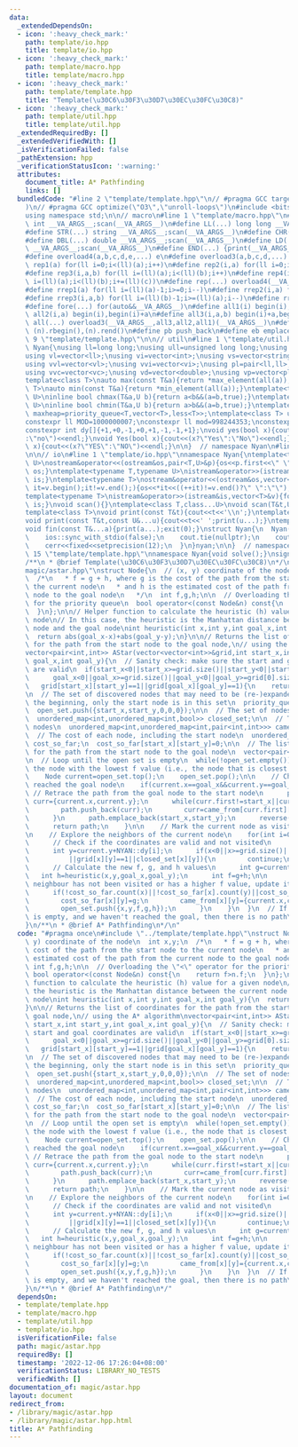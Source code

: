 ```yaml
---
data:
  _extendedDependsOn:
  - icon: ':heavy_check_mark:'
    path: template/io.hpp
    title: template/io.hpp
  - icon: ':heavy_check_mark:'
    path: template/macro.hpp
    title: template/macro.hpp
  - icon: ':heavy_check_mark:'
    path: template/template.hpp
    title: "Template(\u30C6\u30F3\u30D7\u30EC\u30FC\u30C8)"
  - icon: ':heavy_check_mark:'
    path: template/util.hpp
    title: template/util.hpp
  _extendedRequiredBy: []
  _extendedVerifiedWith: []
  _isVerificationFailed: false
  _pathExtension: hpp
  _verificationStatusIcon: ':warning:'
  attributes:
    document_title: A* Pathfinding
    links: []
  bundledCode: "#line 2 \"template/template.hpp\"\n// #pragma GCC target(\"avx2\"\
    )\n// #pragma GCC optimize(\"O3\",\"unroll-loops\")\n#include <bits/stdc++.h>\n\
    using namespace std;\n\n// macro\n#line 1 \"template/macro.hpp\"\n#define INT(...)\
    \ int __VA_ARGS__;scan(__VA_ARGS__)\n#define LL(...) long long __VA_ARGS__;scan(__VA_ARGS__)\n\
    #define STR(...) string __VA_ARGS__;scan(__VA_ARGS__)\n#define CHR(...) char __VA_ARGS__;scan(__VA_ARGS__)\n\
    #define DBL(...) double __VA_ARGS__;scan(__VA_ARGS__)\n#define LD(...) long double\
    \ __VA_ARGS__;scan(__VA_ARGS__)\n#define END(...) {print(__VA_ARGS__);return;}\n\
    #define overload4(a,b,c,d,e,...) e\n#define overload3(a,b,c,d,...) d\n#define\
    \ rep1(a) for(ll i=0;i<(ll)(a);i++)\n#define rep2(i,a) for(ll i=0;i<(ll)(a);i++)\n\
    #define rep3(i,a,b) for(ll i=(ll)(a);i<(ll)(b);i++)\n#define rep4(i,a,b,c) for(ll\
    \ i=(ll)(a);i<(ll)(b);i+=(ll)(c))\n#define rep(...) overload4(__VA_ARGS__,rep4,rep3,rep2,rep1)(__VA_ARGS__)\n\
    #define rrep1(a) for(ll i=(ll)(a)-1;i>=0;i--)\n#define rrep2(i,a) for(ll i=(ll)(a)-1;i>=0;i--)\n\
    #define rrep3(i,a,b) for(ll i=(ll)(b)-1;i>=(ll)(a);i--)\n#define rrep(...) overload3(__VA_ARGS__,rrep3,rrep2,rrep1)(__VA_ARGS__)\n\
    #define fore(...) for(auto&&__VA_ARGS__)\n#define all1(i) begin(i),end(i)\n#define\
    \ all2(i,a) begin(i),begin(i)+a\n#define all3(i,a,b) begin(i)+a,begin(i)+b\n#define\
    \ all(...) overload3(__VA_ARGS__,all3,all2,all1)(__VA_ARGS__)\n#define rall(n)\
    \ (n).rbegin(),(n).rend()\n#define pb push_back\n#define eb emplace_back\n#line\
    \ 9 \"template/template.hpp\"\n\n// util\n#line 1 \"template/util.hpp\"\nnamespace\
    \ Nyan{\nusing ll=long long;\nusing ull=unsigned long long;\nusing ld=long double;\n\
    using vl=vector<ll>;\nusing vi=vector<int>;\nusing vs=vector<string>;\nusing vc=vector<char>;\n\
    using vvl=vector<vl>;\nusing vvi=vector<vi>;\nusing pl=pair<ll,ll>;\nusing pi=pair<int,int>;\n\
    using vvc=vector<vc>;\nusing vd=vector<double>;\nusing vp=vector<pl>;\nusing vb=vector<bool>;\n\
    template<class T>\nauto max(const T&a){return *max_element(all(a));}\ntemplate<class\
    \ T>\nauto min(const T&a){return *min_element(all(a));}\ntemplate<typename T,typename\
    \ U>\ninline bool chmax(T&a,U b){return a<b&&(a=b,true);}\ntemplate<typename T,typename\
    \ U>\ninline bool chmin(T&a,U b){return a>b&&(a=b,true);}\ntemplate<class T> using\
    \ maxheap=priority_queue<T,vector<T>,less<T>>;\ntemplate<class T> using minheap=priority_queue<T,vector<T>,greater<T>>;\n\
    constexpr ll MOD=1000000007;\nconstexpr ll mod=998244353;\nconstexpr int dx[]{+0,+1,+0,-1,+1,+1,-1,-1};\n\
    constexpr int dy[]{+1,+0,-1,+0,+1,-1,-1,+1};\nvoid yes(bool x){cout<<(x?\"yes\"\
    :\"no\")<<endl;}\nvoid Yes(bool x){cout<<(x?\"Yes\":\"No\")<<endl;}\nvoid YES(bool\
    \ x){cout<<(x?\"YES\":\"NO\")<<endl;}\n\n}  // namespace Nyan\n#line 12 \"template/template.hpp\"\
    \n\n// io\n#line 1 \"template/io.hpp\"\nnamespace Nyan{\ntemplate<typename T,typename\
    \ U>\nostream&operator<<(ostream&os,pair<T,U>&p){os<<p.first<<\" \"<<p.second;return\
    \ os;}\ntemplate<typename T,typename U>\nistream&operator>>(istream&is,pair<T,U>&p){is>>p.first>>p.second;return\
    \ is;}\ntemplate<typename T>\nostream&operator<<(ostream&os,vector<T>&v){for(auto\
    \ it=v.begin();it!=v.end();){os<<*it<<((++it)!=v.end()?\" \":\"\");}return os;}\n\
    template<typename T>\nistream&operator>>(istream&is,vector<T>&v){for(T&e:v)is>>e;return\
    \ is;}\nvoid scan(){}\ntemplate<class T,class...U>\nvoid scan(T&t,U&...u){cin>>t;scan(u...);}\n\
    template<class T>\nvoid print(const T&t){cout<<t<<'\\n';}\ntemplate<class T,class...U>\n\
    void print(const T&t,const U&...u){cout<<t<<' ';print(u...);}\ntemplate<class...T>\n\
    void fin(const T&...a){print(a...);exit(0);}\nstruct Nyan{\n  Nyan(){\n    cin.tie(nullptr);\n\
    \    ios::sync_with_stdio(false);\n    cout.tie(nullptr);\n    cout<<fixed<<setprecision(12);\n\
    \    cerr<<fixed<<setprecision(12);\n  }\n}nyan;\n\n}  // namespace Nyan\n#line\
    \ 15 \"template/template.hpp\"\nnamespace Nyan{void solve();}\nsigned main(){Nyan::solve();}\n\
    /**\n * @brief Template(\u30C6\u30F3\u30D7\u30EC\u30FC\u30C8)\n*/\n#line 3 \"\
    magic/astar.hpp\"\nstruct Node{\n  // (x, y) coordinate of the node\n  int x,y;\n\
    \  /*\n   * f = g + h, where g is the cost of the path from the start node to\
    \ the current node\n   * and h is the estimated cost of the path from the current\
    \ node to the goal node\n   */\n  int f,g,h;\n\n  // Overloading the \"<\" operator\
    \ for the priority queue\n  bool operator<(const Node&n) const{\n    return f>n.f;\n\
    \  }\n};\n\n// Helper function to calculate the heuristic (h) value for a given\
    \ node\n// In this case, the heuristic is the Manhattan distance between the current\
    \ node and the goal node\nint heuristic(int x,int y,int goal_x,int goal_y){\n\
    \  return abs(goal_x-x)+abs(goal_y-y);\n}\n\n// Returns the list of coordinates\
    \ for the path from the start node to the goal node,\n// using the A* algorithm\n\
    vector<pair<int,int>> AStar(vector<vector<int>>&grid,int start_x,int start_y,int\
    \ goal_x,int goal_y){\n  // Sanity check: make sure the start and goal coordinates\
    \ are valid\n  if(start_x<0||start_x>=grid.size()||start_y<0||start_y>=grid[0].size()||\n\
    \      goal_x<0||goal_x>=grid.size()||goal_y<0||goal_y>=grid[0].size()||\n   \
    \   grid[start_x][start_y]==1||grid[goal_x][goal_y]==1){\n    return {};\n  }\n\
    \n  // The set of discovered nodes that may need to be (re-)expanded\n  // At\
    \ the beginning, only the start node is in this set\n  priority_queue<Node> open_set;\n\
    \  open_set.push({start_x,start_y,0,0,0});\n\n  // The set of nodes already evaluated\n\
    \  unordered_map<int,unordered_map<int,bool>> closed_set;\n\n  // The map of navigated\
    \ nodes\n  unordered_map<int,unordered_map<int,pair<int,int>>> came_from;\n\n\
    \  // The cost of each node, including the start node\n  unordered_map<int,unordered_map<int,int>>\
    \ cost_so_far;\n  cost_so_far[start_x][start_y]=0;\n\n  // The list of coordinates\
    \ for the path from the start node to the goal node\n  vector<pair<int,int>> path;\n\
    \n  // Loop until the open set is empty\n  while(!open_set.empty()){\n    // Get\
    \ the node with the lowest f value (i.e., the node that is closest to the goal)\n\
    \    Node current=open_set.top();\n    open_set.pop();\n\n    // Check if we have\
    \ reached the goal node\n    if(current.x==goal_x&&current.y==goal_y){\n     \
    \ // Retrace the path from the goal node to the start node\n      pair<int,int>\
    \ curr={current.x,current.y};\n      while(curr.first!=start_x||curr.second!=start_y){\n\
    \        path.push_back(curr);\n        curr=came_from[curr.first][curr.second];\n\
    \      }\n      path.emplace_back(start_x,start_y);\n      reverse(path.begin(),path.end());\n\
    \      return path;\n    }\n\n    // Mark the current node as visited\n    closed_set[current.x][current.y]=true;\n\
    \n    // Explore the neighbors of the current node\n    for(int i=0;i<4;++i){\n\
    \      // Check if the coordinates are valid and not visited\n      int x=current.x+NYAN::dx[i];\n\
    \      int y=current.y+NYAN::dy[i];\n      if(x<0||x>=grid.size()||y<0||y>=grid[0].size()\n\
    \          ||grid[x][y]==1||closed_set[x][y]){\n        continue;\n      }\n\n\
    \      // Calculate the new f, g, and h values\n      int g=current.g+1;\n   \
    \   int h=heuristic(x,y,goal_x,goal_y);\n      int f=g+h;\n\n      // If the current\
    \ neighbour has not been visited or has a higher f value, update its values\n\
    \      if(!cost_so_far.count(x)||!cost_so_far[x].count(y)||cost_so_far[x][y]>g){\n\
    \        cost_so_far[x][y]=g;\n        came_from[x][y]={current.x,current.y};\n\
    \        open_set.push({x,y,f,g,h});\n      }\n    }\n  }\n  // If the open set\
    \ is empty, and we haven't reached the goal, then there is no path\n  return {};\n\
    }\n/**\n * @brief A* Pathfinding\n*/\n"
  code: "#pragma once\n#include \"../template/template.hpp\"\nstruct Node{\n  // (x,\
    \ y) coordinate of the node\n  int x,y;\n  /*\n   * f = g + h, where g is the\
    \ cost of the path from the start node to the current node\n   * and h is the\
    \ estimated cost of the path from the current node to the goal node\n   */\n \
    \ int f,g,h;\n\n  // Overloading the \"<\" operator for the priority queue\n \
    \ bool operator<(const Node&n) const{\n    return f>n.f;\n  }\n};\n\n// Helper\
    \ function to calculate the heuristic (h) value for a given node\n// In this case,\
    \ the heuristic is the Manhattan distance between the current node and the goal\
    \ node\nint heuristic(int x,int y,int goal_x,int goal_y){\n  return abs(goal_x-x)+abs(goal_y-y);\n\
    }\n\n// Returns the list of coordinates for the path from the start node to the\
    \ goal node,\n// using the A* algorithm\nvector<pair<int,int>> AStar(vector<vector<int>>&grid,int\
    \ start_x,int start_y,int goal_x,int goal_y){\n  // Sanity check: make sure the\
    \ start and goal coordinates are valid\n  if(start_x<0||start_x>=grid.size()||start_y<0||start_y>=grid[0].size()||\n\
    \      goal_x<0||goal_x>=grid.size()||goal_y<0||goal_y>=grid[0].size()||\n   \
    \   grid[start_x][start_y]==1||grid[goal_x][goal_y]==1){\n    return {};\n  }\n\
    \n  // The set of discovered nodes that may need to be (re-)expanded\n  // At\
    \ the beginning, only the start node is in this set\n  priority_queue<Node> open_set;\n\
    \  open_set.push({start_x,start_y,0,0,0});\n\n  // The set of nodes already evaluated\n\
    \  unordered_map<int,unordered_map<int,bool>> closed_set;\n\n  // The map of navigated\
    \ nodes\n  unordered_map<int,unordered_map<int,pair<int,int>>> came_from;\n\n\
    \  // The cost of each node, including the start node\n  unordered_map<int,unordered_map<int,int>>\
    \ cost_so_far;\n  cost_so_far[start_x][start_y]=0;\n\n  // The list of coordinates\
    \ for the path from the start node to the goal node\n  vector<pair<int,int>> path;\n\
    \n  // Loop until the open set is empty\n  while(!open_set.empty()){\n    // Get\
    \ the node with the lowest f value (i.e., the node that is closest to the goal)\n\
    \    Node current=open_set.top();\n    open_set.pop();\n\n    // Check if we have\
    \ reached the goal node\n    if(current.x==goal_x&&current.y==goal_y){\n     \
    \ // Retrace the path from the goal node to the start node\n      pair<int,int>\
    \ curr={current.x,current.y};\n      while(curr.first!=start_x||curr.second!=start_y){\n\
    \        path.push_back(curr);\n        curr=came_from[curr.first][curr.second];\n\
    \      }\n      path.emplace_back(start_x,start_y);\n      reverse(path.begin(),path.end());\n\
    \      return path;\n    }\n\n    // Mark the current node as visited\n    closed_set[current.x][current.y]=true;\n\
    \n    // Explore the neighbors of the current node\n    for(int i=0;i<4;++i){\n\
    \      // Check if the coordinates are valid and not visited\n      int x=current.x+NYAN::dx[i];\n\
    \      int y=current.y+NYAN::dy[i];\n      if(x<0||x>=grid.size()||y<0||y>=grid[0].size()\n\
    \          ||grid[x][y]==1||closed_set[x][y]){\n        continue;\n      }\n\n\
    \      // Calculate the new f, g, and h values\n      int g=current.g+1;\n   \
    \   int h=heuristic(x,y,goal_x,goal_y);\n      int f=g+h;\n\n      // If the current\
    \ neighbour has not been visited or has a higher f value, update its values\n\
    \      if(!cost_so_far.count(x)||!cost_so_far[x].count(y)||cost_so_far[x][y]>g){\n\
    \        cost_so_far[x][y]=g;\n        came_from[x][y]={current.x,current.y};\n\
    \        open_set.push({x,y,f,g,h});\n      }\n    }\n  }\n  // If the open set\
    \ is empty, and we haven't reached the goal, then there is no path\n  return {};\n\
    }\n/**\n * @brief A* Pathfinding\n*/"
  dependsOn:
  - template/template.hpp
  - template/macro.hpp
  - template/util.hpp
  - template/io.hpp
  isVerificationFile: false
  path: magic/astar.hpp
  requiredBy: []
  timestamp: '2022-12-06 17:26:04+08:00'
  verificationStatus: LIBRARY_NO_TESTS
  verifiedWith: []
documentation_of: magic/astar.hpp
layout: document
redirect_from:
- /library/magic/astar.hpp
- /library/magic/astar.hpp.html
title: A* Pathfinding
---
```


